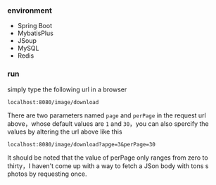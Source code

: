 ### environment
- Spring Boot
- MybatisPlus
- JSoup
- MySQL
- Redis


### run
simply type the following url in a browser

```
localhost:8080/image/download
```

There are two parameters named `page` and `perPage` in the request url above，whose default values are `1` and `30`，you can also spercify the values by altering the url above like this

```
localhost:8080/image/download?apge=3&perPage=30
```

It should be noted that the value of perPage only ranges from zero to thirty，I haven't come up with a way to fetch a JSon body with tons s photos by requesting once.
